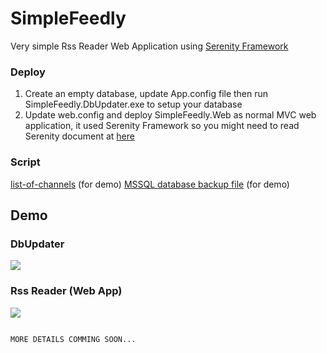 # SimpleFeedly
Very simple Rss Reader Web Application using <a href="https://github.com/volkanceylan/Serenity" target="_blank">Serenity Framework</a> 

### Deploy
1. Create an empty database, update App.config file then run SimpleFeedly.DbUpdater.exe to setup your database
2. Update web.config and deploy SimpleFeedly.Web as normal MVC web application, it used Serenity Framework so you might need to read Serenity document at <a href="https://serenity.is/docs/getting_started/README" target="_blank">here</a>  

### Script 
<a href="https://github.com/minhhungit/SimpleFeedly/blob/master/wiki/Scripts/list-of-channels.sql" target="_blank">list-of-channels</a> (for demo)
<a href="https://github.com/minhhungit/SimpleFeedly/releases" target="_blank">MSSQL database backup file</a> (for demo)

## Demo
### DbUpdater
<img src="https://github.com/minhhungit/SimpleFeedly/blob/master/wiki/Images/demo03.png" />

### Rss Reader (Web App)
<img src="https://github.com/minhhungit/SimpleFeedly/blob/master/wiki/Images/demo01.png" />

```

MORE DETAILS COMMING SOON...

```
